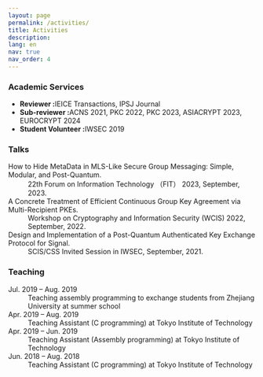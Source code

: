 ```yaml
---
layout: page
permalink: /activities/
title: Activities
description: 
lang: en
nav: true
nav_order: 4
---
```


<h3>Academic Services</h3>
<ul>
  <li><strong>Reviewer :</strong>IEICE Transactions, IPSJ Journal</li>
  <li><strong>Sub-reviewer :</strong>ACNS 2021, PKC 2022, PKC 2023, ASIACRYPT 2023, EUROCRYPT 2024</li>
  <li><strong>Student Volunteer :</strong>IWSEC 2019</li>
</ul>

<h3>Talks</h3>
<dl>
    <dt>How to Hide MetaData in MLS-Like Secure Group Messaging: Simple, Modular, and Post-Quantum.</dt>
    <dd>22th Forum on Information Technology （FIT） 2023, September, 2023.</dd>
    <dt>A Concrete Treatment of Efficient Continuous Group Key Agreement via Multi-Recipient PKEs.</dt>
    <dd>Workshop on Cryptography and Information Security (WCIS) 2022, September, 2022.</dd>
    <dt>Design and Implementation of a Post-Quantum Authenticated Key Exchange Protocol for Signal.</dt>
    <dd>SCIS/CSS Invited Session in IWSEC, September, 2021.</dd>
</dl>



<h3>Teaching</h3>
<dl>
    <dt>Jul. 2019 &ndash; Aug. 2019</dt>
    <dd>Teaching assembly programming to exchange students from Zhejiang University at summer school</dd>
    <dt>Apr. 2019 &ndash; Aug. 2019</dt>
    <dd>Teaching Assistant (C programming) at Tokyo Institute of Technology</dd>
    <dt>Apr. 2019 &ndash; Jun. 2019</dt>
    <dd>Teaching Assistant (Assembly programming) at Tokyo Institute of Technology</dd>
    <dt>Jun. 2018 &ndash; Aug. 2018</dt>
    <dd>Teaching Assistant (C programming) at Tokyo Institute of Technology</dd>
</dl>